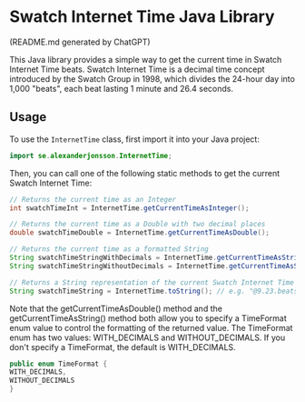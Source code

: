 # Swatch Internet Time Java Library
(README.md generated by ChatGPT)

This Java library provides a simple way to get the current time in Swatch Internet Time beats. Swatch Internet Time is a decimal time concept introduced by the Swatch Group in 1998, which divides the 24-hour day into 1,000 "beats", each beat lasting 1 minute and 26.4 seconds.

## Usage

To use the `InternetTime` class, first import it into your Java project:

```java
import se.alexanderjonsson.InternetTime;
```
Then, you can call one of the following static methods to get the current Swatch Internet Time:
```java
// Returns the current time as an Integer
int swatchTimeInt = InternetTime.getCurrentTimeAsInteger();

// Returns the current time as a Double with two decimal places
double swatchTimeDouble = InternetTime.getCurrentTimeAsDouble();

// Returns the current time as a formatted String
String swatchTimeStringWithDecimals = InternetTime.getCurrentTimeAsString(TimeFormat.WITH_DECIMALS); // e.g. "123.23"
String swatchTimeStringWithoutDecimals = InternetTime.getCurrentTimeAsString(TimeFormat.WITHOUT_DECIMALS); // e.g. "123"

// Returns a String representation of the current Swatch Internet Time in the format "@<time_in_beats>.beats"
String swatchTimeString = InternetTime.toString(); // e.g. "@9.23.beats"
```
Note that the getCurrentTimeAsDouble() method and the getCurrentTimeAsString() method both allow you to specify a TimeFormat enum value to control the formatting of the returned value. The TimeFormat enum has two values: WITH_DECIMALS and WITHOUT_DECIMALS. If you don't specify a TimeFormat, the default is WITH_DECIMALS.
```java
public enum TimeFormat {
WITH_DECIMALS,
WITHOUT_DECIMALS
}
```
